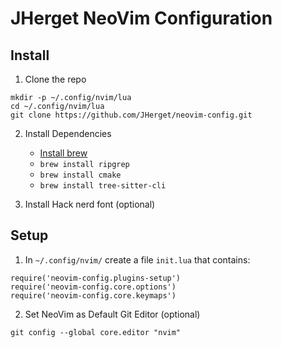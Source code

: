 # JHerget NeoVim Configuration 

## Install
1. Clone the repo
```
mkdir -p ~/.config/nvim/lua
cd ~/.config/nvim/lua
git clone https://github.com/JHerget/neovim-config.git
```

2. Install Dependencies
    * [Install brew](https://brew.sh/)
    * `brew install ripgrep`
    * `brew install cmake`
    * `brew install tree-sitter-cli`

3. Install Hack nerd font (optional)

## Setup
1. In `~/.config/nvim/` create a file `init.lua` that contains:
```
require('neovim-config.plugins-setup')
require('neovim-config.core.options')
require('neovim-config.core.keymaps')
```

2. Set NeoVim as Default Git Editor (optional)
```
git config --global core.editor "nvim"
```
